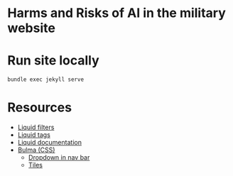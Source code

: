 # Harms and Risks of AI in the military website

# Run site locally
```
bundle exec jekyll serve
```

# Resources

* [Liquid filters](https://jekyllrb.com/docs/liquid/filters/)
* [Liquid tags](https://jekyllrb.com/docs/liquid/tags/)
* [Liquid documentation](https://shopify.github.io/liquid/)
* [Bulma (CSS)](https://bulma.io/documentation/)
    * [Dropdown in nav bar](https://bulma.io/documentation/components/navbar/)
    * [Tiles](https://bulma.io/documentation/layout/tiles/)

